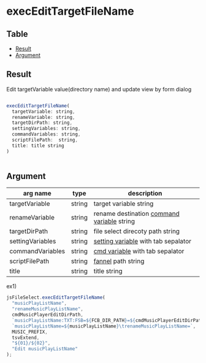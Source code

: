 # execEditTargetFileName

Table
-----------------

* [Result](#overview)
* [Argument](#argument)


## Result

Edit targetVariable value(directory name) and update view by form dialog    



```js.js

execEditTargetFileName(  
  targetVariable: string,  
  renameVariable: string,  
  targetDirPath: string,  
  settingVariables: string,   
  commandVariables: string, 
  scriptFilePath:  string,
  title: title string
)
  
```

## Argument

| arg name | type | description |
| -------- | -------- | -------- |
| targetVariable | string | target variable string |
| renameVariable | string | rename destination [command variable](https://github.com/puutaro/CommandClick/blob/master/DEVELOPER.md#cmd-variables) string |
| targetDirPath | string | file select direcoty path string |
| settingVariables | string | [setting variable](https://github.com/puutaro/CommandClick/blob/master/DEVELOPER.md#setting-variable) with tab sepalator |
| commandVariables | string | [cmd variable](https://github.com/puutaro/CommandClick/blob/master/DEVELOPER.md#cmd-variables) with tab sepalator |
| scriptFilePath | string | [fannel](https://github.com/puutaro/CommandClick/blob/master/md/developer/glossary.md#fannel) path string |
| title | string | title string |

ex1)

```js.js
jsFileSelect.execEditTargetFileName(
  "musicPlayListName",
  "renameMusicPlayListName",
  cmdMusicPlayerEditDirPath,
  `musicPlayListName:TXT:FSB=${FCB_DIR_PATH}=${cmdMusicPlayerEditDirPath}!${FCB_PREFIX}=${MUSIC_PREFIX}!${FCB_SUFFIX}=${tsvExtend}`,
  `musicPlayListName=${musicPlayListName}\trenameMusicPlayListName=`,
  MUSIC_PREFIX,
  tsvExtend,
  "${01}/${02}",
  "Edit musicPlayListName"
);

```
